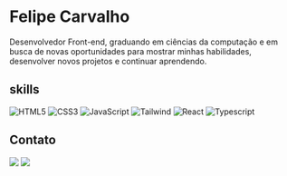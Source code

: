 # Felipe Carvalho

Desenvolvedor Front-end, graduando em ciências da computação e em busca de novas oportunidades para mostrar minhas habilidades, desenvolver novos projetos e continuar aprendendo.

## skills

![HTML5](https://img.shields.io/badge/HTML5-000?style=for-the-badge&logo=html5)
![CSS3](https://img.shields.io/badge/CSS3-000?style=for-the-badge&logo=css3&logoColor=264CE4)
![JavaScript](https://img.shields.io/badge/JavaScript-000?style=for-the-badge&logo=javascript)
![Tailwind](https://img.shields.io/badge/Tailwind-000?style=for-the-badge&logo=Tailwindcss)
![React](https://img.shields.io/badge/react-000?style=for-the-badge&logo=react)
![Typescript](https://img.shields.io/badge/typescript-000?style=for-the-badge&logo=typescript)

## Contato

<a href="mailto:felipecar.dev@gmail.com"><img src="https://img.shields.io/badge/gmail-000?style=for-the-badge&logo=gmail"></a>
<a href="https://github.com/felipepinha"><img src="https://img.shields.io/badge/github-000?style=for-the-badge&logo=github"></a>
